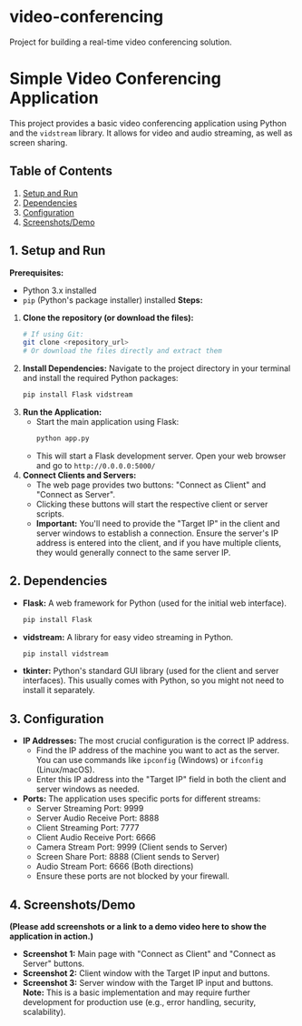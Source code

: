 # video-conferencing
Project for building a real-time video conferencing solution.
# Simple Video Conferencing Application
This project provides a basic video conferencing application using Python and the `vidstream` library. It allows for video and audio streaming, as well as screen sharing.
## Table of Contents
1.  [Setup and Run](#setup-and-run)
2.  [Dependencies](#dependencies)
3.  [Configuration](#configuration)
4.  [Screenshots/Demo](#screenshotsdemo)
## 1. Setup and Run
**Prerequisites:**
* Python 3.x installed
* `pip` (Python's package installer) installed
**Steps:**
1.  **Clone the repository (or download the files):**
    ```bash
    # If using Git:
    git clone <repository_url>
    # Or download the files directly and extract them
    ```
2.  **Install Dependencies:**
    Navigate to the project directory in your terminal and install the required Python packages:
    ```bash
    pip install Flask vidstream
    ```
3.  **Run the Application:**
    * Start the main application using Flask:
        ```bash
        python app.py
        ```
    * This will start a Flask development server. Open your web browser and go to `http://0.0.0.0:5000/`
4.  **Connect Clients and Servers:**
    * The web page provides two buttons: "Connect as Client" and "Connect as Server".
    * Clicking these buttons will start the respective client or server scripts.
    * **Important:** You'll need to provide the "Target IP" in the client and server windows to establish a connection.  Ensure the server's IP address is entered into the client, and if you have multiple clients, they would generally connect to the same server IP.
## 2. Dependencies
* **Flask:** A web framework for Python (used for the initial web interface).
    ```bash
    pip install Flask
    ```
* **vidstream:** A library for easy video streaming in Python.
    ```bash
    pip install vidstream
    ```
* **tkinter:** Python's standard GUI library (used for the client and server interfaces).  This usually comes with Python, so you might not need to install it separately.
## 3. Configuration
* **IP Addresses:** The most crucial configuration is the correct IP address.
    * Find the IP address of the machine you want to act as the server. You can use commands like `ipconfig` (Windows) or `ifconfig` (Linux/macOS).
    * Enter this IP address into the "Target IP" field in both the client and server windows as needed.
* **Ports:** The application uses specific ports for different streams:
    * Server Streaming Port: 9999
    * Server Audio Receive Port: 8888
    * Client Streaming Port: 7777
    * Client Audio Receive Port: 6666
    * Camera Stream Port: 9999 (Client sends to Server)
    * Screen Share Port: 8888 (Client sends to Server)
    * Audio Stream Port: 6666 (Both directions)
    * Ensure these ports are not blocked by your firewall.
## 4. Screenshots/Demo
**(Please add screenshots or a link to a demo video here to show the application in action.)**
* **Screenshot 1:** Main page with "Connect as Client" and "Connect as Server" buttons.
    ``` ```
* **Screenshot 2:** Client window with the Target IP input and buttons.
    ``` ```
* **Screenshot 3:** Server window with the Target IP input and buttons.
    ``` ```
**Note:** This is a basic implementation and may require further development for production use (e.g., error handling, security, scalability).
